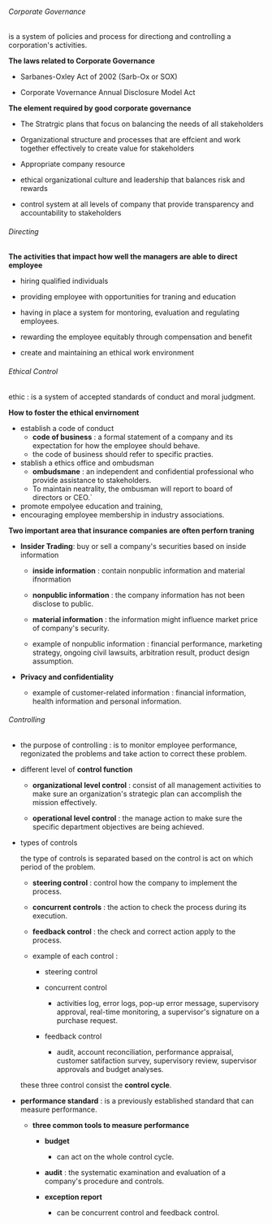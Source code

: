 ###### Corporate Governance

is a system of policies and process for directiong and controlling a corporation's activities.

**The laws related to Corporate Governance**

- Sarbanes-Oxley Act of 2002 (Sarb-Ox or SOX)

- Corporate Vovernance Annual Disclosure Model Act

**The element required by good corporate governance**

- The Stratrgic plans that focus on balancing the needs of all stakeholders

- Organizational structure and processes that are effcient and work together effectively to create value for stakeholders

- Appropriate company resource

- ethical organizational culture and leadership that balances risk and rewards

- control system at all levels of company that provide transparency and accountability to stakeholders

###### Directing

**The activities that impact how well the managers are able to direct employee**

- hiring qualified individuals 

- providing employee with opportunities for traning and education

- having in place a system for montoring, evaluation and regulating employees.

- rewarding the employee equitably through compensation and benefit

- create and maintaining an ethical work environment

###### Ethical Control

ethic : is a system of accepted standards of conduct and moral judgment.

**How to foster the ethical envirnoment**

- establish a code of conduct
  - **code of business** : a formal statement of a company and its expectation for how the employee should behave.
  - the code of business should refer to specific practies.
- stablish a ethics office and ombudsman
  - **ombudsmane** : an independent and confidential professional who provide assistance to stakeholders.
  - To maintain neatrality, the ombusman will report to board of directors or CEO.`
- promote empolyee education and training, 
- encouraging employee membership in industry associations.

**Two important area that insurance companies are often perforn traning**

- **Insider Trading**: buy or sell a company's securities based on inside information
  
  - **inside information** : contain nonpublic information and material ifnormation
  
  - **nonpublic information** : the company information has not been disclose to public.
  
  - **material information** : the information might influence market price of company's security.
  
  - example of nonpublic information : financial performance, marketing strategy, ongoing civil lawsuits, arbitration result, product design assumption.

- **Privacy and confidentiality**
  
  - example of customer-related information : financial information, health information and personal information.

###### Controlling

- the purpose of controlling : is to monitor employee performance, regonizated the problems and take action to correct these problem.

- different level of **control function**
  
  - **organizational level control** : consist of all management activities to make sure an organization's strategic plan can accomplish the mission effectively.
  
  - **operational level control** : the manage action to make sure the specific department objectives are being achieved.

- types of controls
  
  the type of controls is separated based on the control is act on which period of the problem.
  
  - **steering control** : control how the company to implement the process.
  
  - **concurrent controls** : the action to check the process during its execution.
  
  - **feedback control** : the check and correct action apply to the process.
  
  - example of each control :
    
    - steering control
    
    - concurrent control
      
      - activities log, error logs, pop-up error message, supervisory approval, real-time monitoring, a supervisor's signature on a purchase request.
    
    - feedback control
      
      - audit, account reconciliation, performance appraisal, customer satifaction survey, supervisory review, supervisor approvals and budget analyses.
  
  these three control consist the **control cycle**.

- **performance standard** : is a previously established standard that can measure performance.
  
  - **three common tools to measure performance**
    - **budget**
      
      - can act on the whole control cycle.
    
    - **audit** : the systematic examination and evaluation of a company's procedure and controls.
    
    - **exception report**
      
      - can be concurrent control and feedback control.

